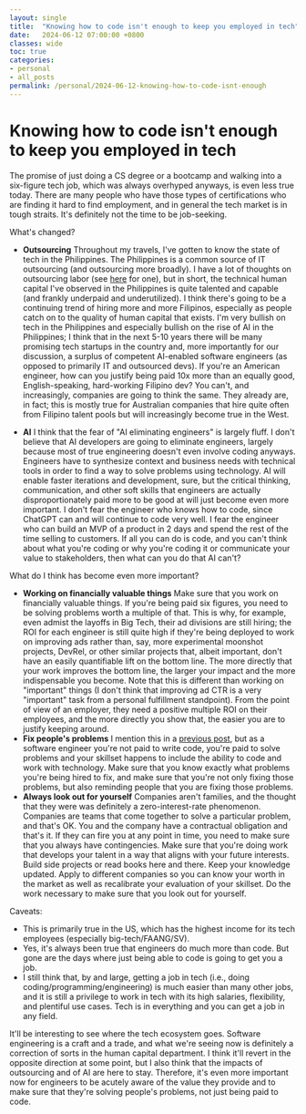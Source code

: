 ```yaml
---
layout: single
title:  "Knowing how to code isn't enough to keep you employed in tech"
date:   2024-06-12 07:00:00 +0800
classes: wide
toc: true
categories:
- personal
- all_posts
permalink: /personal/2024-06-12-knowing-how-to-code-isnt-enough
---
```


# Knowing how to code isn't enough to keep you employed in tech
The promise of just doing a CS degree or a bootcamp and walking into a six-figure tech job, which was always overhyped anyways, is even less true today. There are many people who have those types of certifications who are finding it hard to find employment, and in general the tech market is in tough straits. It's definitely not the time to be job-seeking.

What's changed?

- **Outsourcing**
Throughout my travels, I've gotten to know the state of tech in the Philippines. The Philippines is a common source of IT outsourcing (and outsourcing more broadly). I have a lot of thoughts on outsourcing labor (see [here](https://markptorres.com/personal/2024-05-18-outsourced-labor) for one), but in short, the technical human capital I've observed in the Philippines is quite talented and capable (and frankly underpaid and underutilized). I think there's going to be a continuing trend of hiring more and more Filipinos, especially as people catch on to the quality of human capital that exists. I'm very bullish on tech in the Philippines and especially bullish on the rise of AI in the Philippines; I think that in the next 5-10 years there will be many promising tech startups in the country and, more importantly for our discussion, a surplus of competent AI-enabled software engineers (as opposed to primarily IT and outsourced devs). If you're an American engineer, how can you justify being paid 10x more than an equally good, English-speaking, hard-working Filipino dev? You can't, and increasingly, companies are going to think the same. They already are, in fact; this is mostly true for Australian companies that hire quite often from Filipino talent pools but will increasingly become true in the West.

- **AI**
I think that the fear of "AI eliminating engineers" is largely fluff. I don't believe that AI developers are going to eliminate engineers, largely because most of true engineering doesn't even involve coding anyways. Engineers have to synthesize context and business needs with technical tools in order to find a way to solve problems using technology. AI will enable faster iterations and development, sure, but the critical thinking, communication, and other soft skills that engineers are actually disproportionately paid more to be good at will just become even more important. I don't fear the engineer who knows how to code, since ChatGPT can and will continue to code very well. I fear the engineer who can build an MVP of a product in 2 days and spend the rest of the time selling to customers. If all you can do is code, and you can't think about what you're coding or why you're coding it or communicate your value to stakeholders, then what can you do that AI can't?

What do I think has become even more important?
- **Working on financially valuable things**
Make sure that you work on financially valuable things. If you're being paid six figures, you need to be solving problems worth a multiple of that. This is why, for example, even admist the layoffs in Big Tech, their ad divisions are still hiring; the ROI for each engineer is still quite high if they're being deployed to work on improving ads rather than, say, more experimental moonshot projects, DevRel, or other similar projects that, albeit important, don't have an easily quantifiable lift on the bottom line. The more directly that your work improves the bottom line, the larger your impact and the more indispensable you become. Note that this is different than working on "important" things (I don't think that improving ad CTR is a very "important" task from a personal fulfillment standpoint). From the point of view of an employer, they need a positive multiple ROI on their employees, and the more directly you show that, the easier you are to justify keeping around.
- **Fix people's problems**
I mention this in a [previous post](https://markptorres.com/personal/2024-06-12-best), but as a software engineer you're not paid to write code, you're paid to solve problems and your skillset happens to include the ability to code and work with technology. Make sure that you know exactly what problems you're being hired to fix, and make sure that you're not only fixing those problems, but also reminding people that you are fixing those problems.
- **Always look out for yourself**
Companies aren't families, and the thought that they were was definitely a zero-interest-rate phenomenon. Companies are teams that come together to solve a particular problem, and that's OK. You and the company have a contractual obligation and that's it. If they can fire you at any point in time, you need to make sure that you always have contingencies. Make sure that you're doing work that develops your talent in a way that aligns with your future interests. Build side projects or read books here and there. Keep your knowledge updated. Apply to different companies so you can know your worth in the market as well as recalibrate your evaluation of your skillset. Do the work necessary to make sure that you look out for yourself.

Caveats:
- This is primarily true in the US, which has the highest income for its tech employees (especially big-tech/FAANG/SV).
- Yes, it's always been true that engineers do much more than code. But gone are the days where just being able to code is going to get you a job.
- I still think that, by and large, getting a job in tech (i.e., doing coding/programming/engineering) is much easier than many other jobs, and it is still a privilege to work in tech with its high salaries, flexibility, and plentiful use cases. Tech is in everything and you can get a job in any field.

It'll be interesting to see where the tech ecosystem goes. Software engineering is a craft and a trade, and what we're seeing now is definitely a correction of sorts in the human capital department. I think it'll revert in the opposite direction at some point, but I also think that the impacts of outsourcing and of AI are here to stay. Therefore, it's even more important now for engineers to be acutely aware of the value they provide and to make sure that they're solving people's problems, not just being paid to code.

